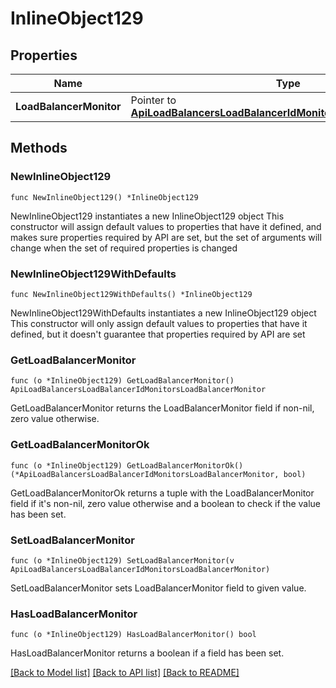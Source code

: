 # InlineObject129

## Properties

Name | Type | Description | Notes
------------ | ------------- | ------------- | -------------
**LoadBalancerMonitor** | Pointer to [**ApiLoadBalancersLoadBalancerIdMonitorsLoadBalancerMonitor**](_api_load_balancers__loadBalancerId__monitors_loadBalancerMonitor.md) |  | [optional] 

## Methods

### NewInlineObject129

`func NewInlineObject129() *InlineObject129`

NewInlineObject129 instantiates a new InlineObject129 object
This constructor will assign default values to properties that have it defined,
and makes sure properties required by API are set, but the set of arguments
will change when the set of required properties is changed

### NewInlineObject129WithDefaults

`func NewInlineObject129WithDefaults() *InlineObject129`

NewInlineObject129WithDefaults instantiates a new InlineObject129 object
This constructor will only assign default values to properties that have it defined,
but it doesn't guarantee that properties required by API are set

### GetLoadBalancerMonitor

`func (o *InlineObject129) GetLoadBalancerMonitor() ApiLoadBalancersLoadBalancerIdMonitorsLoadBalancerMonitor`

GetLoadBalancerMonitor returns the LoadBalancerMonitor field if non-nil, zero value otherwise.

### GetLoadBalancerMonitorOk

`func (o *InlineObject129) GetLoadBalancerMonitorOk() (*ApiLoadBalancersLoadBalancerIdMonitorsLoadBalancerMonitor, bool)`

GetLoadBalancerMonitorOk returns a tuple with the LoadBalancerMonitor field if it's non-nil, zero value otherwise
and a boolean to check if the value has been set.

### SetLoadBalancerMonitor

`func (o *InlineObject129) SetLoadBalancerMonitor(v ApiLoadBalancersLoadBalancerIdMonitorsLoadBalancerMonitor)`

SetLoadBalancerMonitor sets LoadBalancerMonitor field to given value.

### HasLoadBalancerMonitor

`func (o *InlineObject129) HasLoadBalancerMonitor() bool`

HasLoadBalancerMonitor returns a boolean if a field has been set.


[[Back to Model list]](../README.md#documentation-for-models) [[Back to API list]](../README.md#documentation-for-api-endpoints) [[Back to README]](../README.md)


